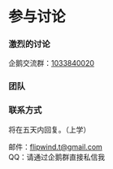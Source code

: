 <script setup>
import { VPTeamMembers } from 'vitepress/theme'

const members = [
  {
    avatar: 'https://www.github.com/flipwind.png',
    name: 'FlipWind',
    title: '维护',
    links: [
      { icon: 'github', link: 'https://github.com/flipwind' },
      { icon: 'bilibili', link: 'https://space.bilibili.com/524982829' }
    ]
  },
  {
    avatar: 'https://github.githubassets.com/assets/GitHub-Mark-ea2971cee799.png',
    name: 'You',
    title: '参与',
    links: [
      { icon: 'github', link: 'https://github.com/' },
      { icon: 'bilibili', link: 'https://space.bilibili.com/' }
    ]
  }
]
</script>


# 参与讨论
### 激烈的讨论

企鹅交流群：[1033840020](https://qm.qq.com/q/MMAjho9R0e)

### 团队
<VPTeamMembers size="small" :members="members" />

### 联系方式
将在五天内回复。（上学）  

邮件：flipwind.t@gmail.com  
QQ：请通过企鹅群直接私信我